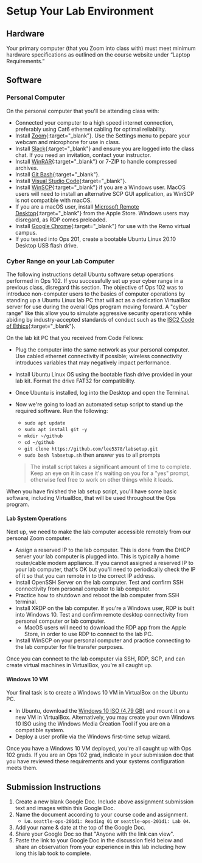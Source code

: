 # Setup Your Lab Environment

## Hardware

Your primary computer (that you Zoom into class with) must meet minimum hardware specifications as outlined on the course website under “Laptop Requirements.”

## Software

### Personal Computer

On the personal computer that you'll be attending class with:

- Connected your computer to a high speed internet connection, preferably using Cat6 ethernet cabling for optimal reliability.
- Install [Zoom](https://zoom.us/){:target="_blank"}. Use the Settings menu to pepare your webcam and microphone for use in class.
- Install [Slack](https://slack.com/){:target="_blank"} and ensure you are logged into the class chat. If you need an invitation, contact your instructor.
- Install [WinRAR](https://www.rarlab.com/rar/winrar-x64-591.exe){:target="_blank"} or 7-ZIP to handle compressed archives.
- Install [Git Bash](https://git-scm.com/downloads){:target="_blank"}.
- Install [Visual Studio Code](https://code.visualstudio.com/){:target="_blank"}.
- Install [WinSCP](https://winscp.net/eng/index.php){:target="_blank"} if you are a Windows user. MacOS users will need to install an alternative SCP GUI application, as WinSCP is not compatible with macOS.
- If you are a macOS user, install [Microsoft Remote Desktop](https://apps.apple.com/us/app/microsoft-remote-desktop/id1295203466?mt=12){:target="_blank"} from the Apple Store. Windows users may disregard, as RDP comes preloaded.
- Install [Google Chrome](https://www.google.com/chrome/index.html){:target="_blank"} for use with the Remo virtual campus.
- If you tested into Ops 201, create a bootable Ubuntu Linux 20.10 Desktop USB flash drive.


### Cyber Range on your Lab Computer

The following instructions detail Ubuntu software setup operations performed in Ops 102. If you successfully set up your cyber range in a previous class, disregard this section. The objective of Ops 102 was to introduce non-computer users to the basics of computer operations by standing up a Ubuntu Linux lab PC that will act as a dedication VirtualBox server for use during the overall Ops program moving forward. A "cyber range" like this allow you to simulate aggressive security operations while abiding by industry-accepted standards of conduct such as the [ISC2 Code of Ethics](https://isc2chapter-phoenix.org/index.php/membership/isc-2-code-of-ethics){:target="_blank"}.

On the lab kit PC that you received from Code Fellows:
- Plug the computer into the same network as your personal computer. Use cabled ethernet connectivity if possible; wireless connectivity introduces variables that may negatively impact performance.
- Install Ubuntu Linux OS using the bootable flash drive provided in your lab kit. Format the drive FAT32 for compatibility.
- Once Ubuntu is installed, log into the Desktop and open the Terminal.
- Now we're going to load an automated setup script to stand up the required software. Run the following:
  - `sudo apt update`
  - `sudo apt install git -y`
  - `mkdir ~/github`
  - `cd ~/github`
  - `git clone https://github.com/lee5378/labsetup.git`
  - `sudo bash labsetup.sh` then answer yes to all prompts

  > The install script takes a significant amount of time to complete. Keep an eye on it in case it's waiting on you for a "yes" prompt, otherwise feel free to work on other things while it loads.

When you have finished the lab setup script, you'll have some basic software, including VirtualBox, that will be used throughout the Ops program.

#### Lab System Operations

Next up, we need to make the lab computer accessible remotely from our personal Zoom computer.

- Assign a reserved IP to the lab computer. This is done from the DHCP server your lab computer is plugged into. This is typically a home router/cable modem appliance. If you cannot assigned a reserved IP to your lab computer, that's OK but you'll need to periodically check the IP of it so that you can remote in to the correct IP address.
- Install OpenSSH Server on the lab computer. Test and confirm SSH connectivity from personal computer to lab computer.
- Practice how to shutdown and reboot the lab computer from SSH terminal.
- Install XRDP on the lab computer. If you're a Windows user, RDP is built into Windows 10. Test and confirm remote desktop connectivity from personal computer or lab computer. 
  - MacOS users will need to download the RDP app from the Apple Store, in order to use RDP to connect to the lab PC.
- Install WinSCP on your personal computer and practice connecting to the lab computer for file transfer purposes.

Once you can connect to the lab computer via SSH, RDP, SCP, and can create virtual machines in VirtualBox, you're all caught up.

#### Windows 10 VM

Your final task is to create a Windows 10 VM in VirtualBox on the Ubuntu PC.
- In Ubuntu, download the [Windows 10 ISO (4.79 GB)](https://www.icloud.com/iclouddrive/01azgWsJOfzZaBbAj-G3sLWTg#Windows10) and mount it on a new VM in VirtualBox. Alternatively, you may create your own Windows 10 ISO using the Windows Media Creation Tool if you are on a compatible system.
- Deploy a user profile via the Windows first-time setup wizard.

Once you have a Windows 10 VM deployed, you're all caught up with Ops 102 grads. If you are an Ops 102 grad, indicate in your submission doc that you have reviewed these requirements and your systems configuration meets them.

## Submission Instructions

1. Create a new blank Google Doc. Include above assignment submission text and images within this Google Doc.
1. Name the document according to your course code and assignment.
   - i.e. `seattle-ops-201d1: Reading 01` or `seattle-ops-201d1: Lab 04`.
1. Add your name & date at the top of the Google Doc.
1. Share your Google Doc so that "Anyone with the link can view".
1. Paste the link to your Google Doc in the discussion field below and share an observation from your experience in this lab including how long this lab took to complete.
